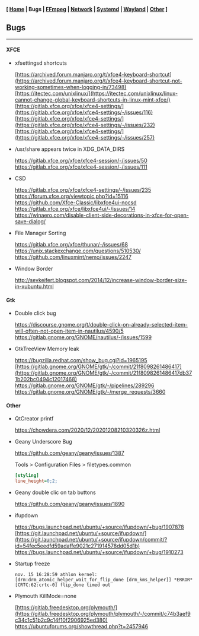 **[ [Home](00-Home.html) | Bugs | [FFmpeg](01-FFmpeg.html) | [Network](02-Network.html) | [Systemd](03-Systemd.html) | [Wayland](04-Wayland.html) | [Other](99-Other.html) ]**

## Bugs

---

#### XFCE

* xfsettingsd shortcuts
    
    [https://archived.forum.manjaro.org/t/xfce4-keyboard-shortcut](https://archived.forum.manjaro.org/t/xfce4-keyboard-shortcut-not-working-sometimes-when-logging-in/73498)  
    [https://itectec.com/unixlinux/](https://itectec.com/unixlinux/linux-cannot-change-global-keyboard-shortcuts-in-linux-mint-xfce/)  
    [https://gitlab.xfce.org/xfce/xfce4-settings/](https://gitlab.xfce.org/xfce/xfce4-settings/-/issues/116)  
    [https://gitlab.xfce.org/xfce/xfce4-settings/](https://gitlab.xfce.org/xfce/xfce4-settings/-/issues/232)  
    [https://gitlab.xfce.org/xfce/xfce4-settings/](https://gitlab.xfce.org/xfce/xfce4-settings/-/issues/257)  
    
* /usr/share appears twice in XDG_DATA_DIRS
    
    https://gitlab.xfce.org/xfce/xfce4-session/-/issues/50  
    https://gitlab.xfce.org/xfce/xfce4-session/-/issues/111  

* CSD
    
    https://gitlab.xfce.org/xfce/xfce4-settings/-/issues/235  
    https://forum.xfce.org/viewtopic.php?id=15116  
    https://github.com/Xfce-Classic/libxfce4ui-nocsd  
    https://gitlab.xfce.org/xfce/libxfce4ui/-/issues/14  
    https://winaero.com/disable-client-side-decorations-in-xfce-for-open-save-dialog/  

* File Manager Sorting
    
    https://gitlab.xfce.org/xfce/thunar/-/issues/68  
    https://unix.stackexchange.com/questions/510530/  
    https://github.com/linuxmint/nemo/issues/2247  

* Window Border
    
    http://sevkeifert.blogspot.com/2014/12/increase-window-border-size-in-xubuntu.html  



#### Gtk

* Double click bug

    https://discourse.gnome.org/t/double-click-on-already-selected-item-will-often-not-open-item-in-nautilus/4590/5  
    https://gitlab.gnome.org/GNOME/nautilus/-/issues/1599

* GtkTreeView Memory leak
    
    https://bugzilla.redhat.com/show_bug.cgi?id=1965195  
    [https://gitlab.gnome.org/GNOME/gtk/-/commit/21f8098261486417](https://gitlab.gnome.org/GNOME/gtk/-/commit/21f8098261486417db371b202bc0494c12017468)  
    https://gitlab.gnome.org/GNOME/gtk/-/pipelines/289296  
    https://gitlab.gnome.org/GNOME/gtk/-/merge_requests/3660  



#### Other

* QtCreator printf

    https://chowdera.com/2020/12/20201208210320326z.html  

* Geany Underscore Bug
    
    https://github.com/geany/geany/issues/1387  
    
    Tools > Configuration Files > filetypes.common
    
    ```ini
    [styling]
    line_height=0;2;
    ```

* Geany double clic on tab buttons
    
    https://github.com/geany/geany/issues/1890  
    
* ifupdown
    
    https://bugs.launchpad.net/ubuntu/+source/ifupdown/+bug/1907878  
    [https://git.launchpad.net/ubuntu/+source/ifupdown/](https://git.launchpad.net/ubuntu/+source/ifupdown/commit/?id=54fec5eedfd59adaffe9021c271914578dd05d1b)  
    https://bugs.launchpad.net/ubuntu/+source/ifupdown/+bug/1910273  

* Startup freeze
    
    ```
    nov. 15 16:28:59 athlon kernel: [drm:drm_atomic_helper_wait_for_flip_done [drm_kms_helper]] *ERROR* [CRTC:62:crtc-0] flip_done timed out
    ```

* Plymouth KillMode=none
    
    [https://gitlab.freedesktop.org/plymouth/](https://gitlab.freedesktop.org/plymouth/plymouth/-/commit/c74b3aef9c34c1c51b2c9c14f10f2906925ed380)  
    https://ubuntuforums.org/showthread.php?t=2457946  


